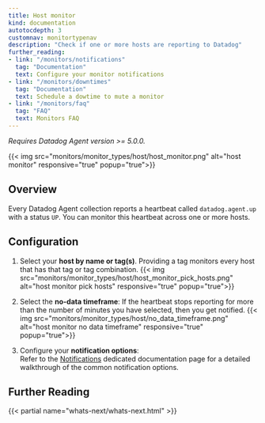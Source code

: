 ```yaml
---
title: Host monitor
kind: documentation
autotocdepth: 3
customnav: monitortypenav
description: "Check if one or more hosts are reporting to Datadog"
further_reading:
- link: "/monitors/notifications"
  tag: "Documentation"
  text: Configure your monitor notifications
- link: "/monitors/downtimes"
  tag: "Documentation"
  text: Schedule a dowtime to mute a monitor
- link: "/monitors/faq"
  tag: "FAQ"
  text: Monitors FAQ
---
```


*Requires Datadog Agent version >= 5.0.0.*

{{< img src="monitors/monitor_types/host/host_monitor.png" alt="host monitor" responsive="true" popup="true">}}

## Overview

Every Datadog Agent collection reports a heartbeat called `datadog.agent.up`
with a status `UP`. You can monitor this heartbeat across one or more hosts.

## Configuration

1. Select your **host by name or tag(s)**. Providing a tag monitors every host that has that tag or tag combination.
    {{< img src="monitors/monitor_types/host/host_monitor_pick_hosts.png" alt="host monitor pick hosts" responsive="true" popup="true">}}

2. Select the **no-data timeframe**: If the heartbeat stops reporting for more than the number of minutes you have selected, then you get notified.
    {{< img src="monitors/monitor_types/host/no_data_timeframe.png" alt="host monitor no data timeframe" responsive="true" popup="true">}}

3. Configure your **notification options**:  
    Refer to the [Notifications](monitors/notifications) dedicated documentation page for a detailed walkthrough of the common notification options.

## Further Reading 
{{< partial name="whats-next/whats-next.html" >}}